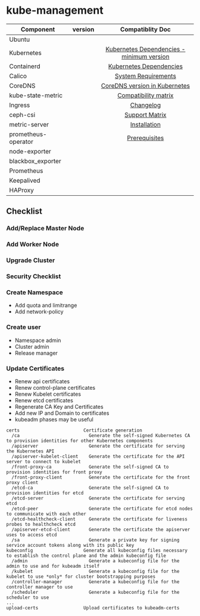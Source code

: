 # kube-management

| Component     | version   | Compatiblity Doc |
| ------------- |:------:| :--------------: |
| Ubuntu        |   |  |
| Kubernetes    |   | [Kubernetes Dependencies - minimum version](https://github.com/kubernetes/kubernetes/blob/master/build/dependencies.yaml) |
| Containerd    |   | [Kubernetes Dependencies](https://github.com/kubernetes/kubernetes/blob/master/CHANGELOG/CHANGELOG-1.19.md#changed-11) |
| Calico        |   | [System Requirements](https://docs.projectcalico.org/archive/v3.16/getting-started/kubernetes/requirements) |
| CoreDNS       |   | [CoreDNS version in Kubernetes](https://github.com/coredns/deployment/blob/master/kubernetes/CoreDNS-k8s_version.md) |
| kube-state-metric |  | [Compatibility matrix](https://github.com/kubernetes/kube-state-metrics#compatibility-matrix) |
| Ingress       |        | [Changelog](https://github.com/kubernetes/ingress-nginx/blob/master/Changelog.md) |
| ceph-csi      |        | [Support Matrix](https://github.com/ceph/ceph-csi#support-matrix) |
| metric-server     |  | [Installation](https://github.com/kubernetes-sigs/metrics-server#installation) |
| prometheus-operator | | [Prerequisites](https://github.com/prometheus-operator/prometheus-operator#prerequisites) |
| node-exporter     |  |  |
| blackbox_exporter |  |  |
| Prometheus        |  |  |
| Keepalived    |   |  |
| HAProxy       |   |  |

## Checklist

### Add/Replace Master Node

### Add Worker Node

### Upgrade Cluster

### Security Checklist


### Create Namespace
* Add quota and limitrange
* Add network-policy

### Create user
* Namespace admin
* Cluster admin
* Release manager

### Update Certificates
* Renew api certificates
* Renew control-plane certificates
* Renew Kubelet certificates
* Renew etcd certificates
* Regenerate CA Key and Certificates
* Add new IP and Domain to certificates
* kubeadm phases may be useful
```
certs                        Certificate generation
  /ca                          Generate the self-signed Kubernetes CA to provision identities for other Kubernetes components
  /apiserver                   Generate the certificate for serving the Kubernetes API
  /apiserver-kubelet-client    Generate the certificate for the API server to connect to kubelet
  /front-proxy-ca              Generate the self-signed CA to provision identities for front proxy
  /front-proxy-client          Generate the certificate for the front proxy client
  /etcd-ca                     Generate the self-signed CA to provision identities for etcd
  /etcd-server                 Generate the certificate for serving etcd
  /etcd-peer                   Generate the certificate for etcd nodes to communicate with each other
  /etcd-healthcheck-client     Generate the certificate for liveness probes to healthcheck etcd
  /apiserver-etcd-client       Generate the certificate the apiserver uses to access etcd
  /sa                          Generate a private key for signing service account tokens along with its public key
kubeconfig                   Generate all kubeconfig files necessary to establish the control plane and the admin kubeconfig file
  /admin                       Generate a kubeconfig file for the admin to use and for kubeadm itself
  /kubelet                     Generate a kubeconfig file for the kubelet to use *only* for cluster bootstrapping purposes
  /controller-manager          Generate a kubeconfig file for the controller manager to use
  /scheduler                   Generate a kubeconfig file for the scheduler to use
...
upload-certs                 Upload certificates to kubeadm-certs
```



